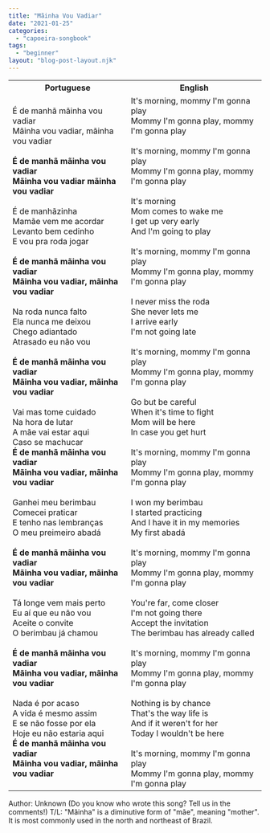 ```yaml
---
title: "Mãinha Vou Vadiar"
date: "2021-01-25"
categories: 
  - "capoeira-songbook"
tags: 
  - "beginner"
layout: "blog-post-layout.njk"
---
```


<table class="capoeira-table">
    <tr class="header-row">
        <th>Portuguese</th>
        <th>English</th>
    </tr>
    <tr>
        <td>É de manhã mãinha vou vadiar<br>Mãinha vou vadiar, mãinha vou vadiar<br><br><strong>É de manhã mãinha vou vadiar<br>Mãinha vou vadiar mãinha vou vadiar</strong><br><br>É de manhãzinha<br>Mamãe vem me acordar<br>Levanto bem cedinho<br>E vou pra roda jogar<br><br><strong>É de manhã mãinha vou vadiar<br>Mãinha vou vadiar, mãinha vou vadiar</strong><br><br>Na roda nunca falto<br>Ela nunca me deixou<br>Chego adiantado<br>Atrasado eu não vou<br><br><strong>É de manhã mãinha vou vadiar<br>Mãinha vou vadiar, mãinha vou vadiar</strong><br><br>Vai mas tome cuidado<br>Na hora de lutar<br>A mãe vai estar aqui<br>Caso se machucar<br><strong>É de manhã mãinha vou vadiar<br>Mãinha vou vadiar, mãinha vou vadiar</strong><br><br>Ganhei meu berimbau<br>Comecei praticar<br>E tenho nas lembranças<br>O meu preimeiro abadá<br><br><strong>É de manhã mãinha vou vadiar<br>Mãinha vou vadiar, mãinha vou vadiar</strong><br><br>Tá longe vem mais perto<br>Eu aí que eu não vou<br>Aceite o convite<br>O berimbau já chamou<br><br><strong>É de manhã mãinha vou vadiar<br>Mãinha vou vadiar, mãinha vou vadiar</strong><br><br>Nada é por acaso<br>A vida é mesmo assim<br>E se não fosse por ela<br>Hoje eu não estaria aqui<br><strong>É de manhã mãinha vou vadiar<br>Mãinha vou vadiar, mãinha vou vadiar</strong></td>
        <td>It's morning, mommy I'm gonna play<br>Mommy I'm gonna play, mommy I'm gonna play<br><br>It's morning, mommy I'm gonna play<br>Mommy I'm gonna play, mommy I'm gonna play<br><br>It's morning<br>Mom comes to wake me<br>I get up very early<br>And I'm going to play<br><br>It's morning, mommy I'm gonna play<br>Mommy I'm gonna play, mommy I'm gonna play<br><br>I never miss the roda<br>She never lets me<br>I arrive early<br>I'm not going late<br><br>It's morning, mommy I'm gonna play<br>Mommy I'm gonna play, mommy I'm gonna play<br><br>Go but be careful<br>When it's time to fight<br>Mom will be here<br>In case you get hurt<br><br>It's morning, mommy I'm gonna play<br>Mommy I'm gonna play, mommy I'm gonna play<br><br>I won my berimbau<br>I started practicing<br>And I have it in my memories<br>My first abadá<br><br>It's morning, mommy I'm gonna play<br>Mommy I'm gonna play, mommy I'm gonna play<br><br>You're far, come closer<br>I'm not going there<br>Accept the invitation<br>The berimbau has already called<br><br>It's morning, mommy I'm gonna play<br>Mommy I'm gonna play, mommy I'm gonna play<br><br>Nothing is by chance<br>That's the way life is<br>And if it weren't for her<br>Today I wouldn't be here<br><br>It's morning, mommy I'm gonna play<br>Mommy I'm gonna play, mommy I'm gonna play</td>
    </tr>
</table>

<figcaption>
Author: Unknown (Do you know who wrote this song? Tell us in the comments!)  
T/L: "Mãinha" is a diminutive form of "mãe", meaning "mother". It is most commonly used in the north and northeast of Brazil.
</figcaption>